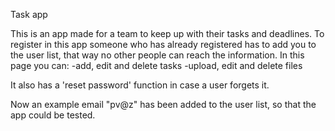 Task app

This is an app made for a team to keep up with their tasks and deadlines.
To register in this app someone who has already registered has to add you to the user list,
that way no other people can reach the information.
In this page you can:
-add, edit and delete tasks
-upload, edit and delete files

It also has a 'reset password' function in case a user forgets it.

Now an example email "pv@z" has been added to the user list, so that the app could be tested.
